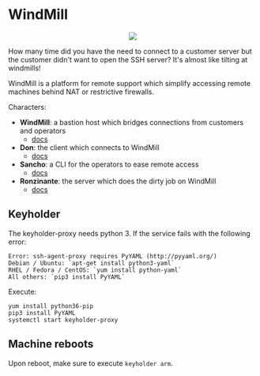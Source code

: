 # WindMill

<p align="center">
   <img src ="https://github.com/nethesis/windmill/raw/master/logo/logo.png" />
</p>

How many time did you have the need to connect to a customer server but the customer didn't want to open the SSH server?
It's almost like tilting at windmills!

WindMill is a platform for remote support which simplify accessing remote machines behind NAT or restrictive firewalls.

Characters:

- **WindMill**: a bastion host which bridges connections from customers and operators
    - [docs](https://github.com/nethesis/windmill/tree/master/windmill)
- **Don**: the client which connects to WindMill
    - [docs](https://github.com/nethesis/windmill/tree/master/don)
- **Sancho**: a CLI for the operators to ease remote access
    - [docs](https://github.com/nethesis/windmill/tree/master/sancho)
- **Ronzinante**: the server which does the dirty job on WindMill
    - [docs](https://github.com/nethesis/windmill/tree/master/ronzinante)

## Keyholder

The keyholder-proxy needs python 3. If the service fails with the following error:
```
Error: ssh-agent-proxy requires PyYAML (http://pyyaml.org/)
Debian / Ubuntu: `apt-get install python3-yaml`
RHEL / Fedora / CentOS: `yum install python-yaml`
All others: `pip3 install PyYAML`
```

Execute:
```
yum install python36-pip
pip3 install PyYAML
systemctl start keyholder-proxy
```

## Machine reboots

Upon reboot, make sure to execute `keyholder arm`.
